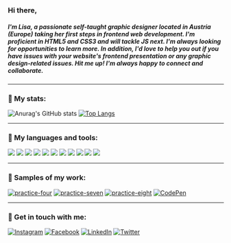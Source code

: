 <!---
![Header image](header.png)
--->

### Hi there,
##### I'm Lisa, a passionate self-taught graphic designer located in Austria (Europe) taking her first steps in frontend web development. I'm proficient in HTML5 and CSS3 and will tackle JS next. I'm always looking for opportunities to learn more. In addition, I'd love to help you out if you have issues with your website's frontend presentation or any graphic design-related issues. Hit me up! I'm always happy to connect and collaborate.
---

### :rabbit2: My stats:
![Anurag's GitHub stats](https://github-readme-stats.vercel.app/api?username=CandidDeer&show_icons=true&theme=dracula&hide_border=true&include_all_commits=true)
[![Top Langs](https://github-readme-stats.vercel.app/api/top-langs/?username=CandidDeer&theme=dracula&hide_border=true)](https://github.com/anuraghazra/github-readme-stats)

---

### :rabbit2: My languages and tools:
<div>
<img src="https://img.shields.io/badge/-HTML5-282a36?logo=HTML5&logoColor=ff6e96&style=flat&labelColor=282a36" />
<img src="https://img.shields.io/badge/-CSS3-282a36?logo=CSS3&logoColor=ff6e96&style=flat&labelColor=282a36" />

<img src="https://img.shields.io/badge/-Sublime%20Text-282a36?logo=Sublime-Text&logoColor=ff6e96&style=flat&labelColor=282a36" />
<img src="https://img.shields.io/badge/-VS%20Code-282a36?logo=Visual-Studio-Code&logoColor=ff6e96&style=flat&labelColor=282a36" />

<img src="https://img.shields.io/badge/-Adobe%20Illustrator-282a36?logo=Adobe-Illustrator&logoColor=ff6e96&style=flat&labelColor=282a36" />
<img src="https://img.shields.io/badge/-Adobe%20Photoshop-282a36?logo=Adobe-Photoshop&logoColor=ff6e96&style=flat&labelColor=282a36" />
<img src="https://img.shields.io/badge/-Adobe%20InDesign-282a36?logo=Adobe-Indesign&logoColor=ff6e96&style=flat&labelColor=282a36" />
<img src="https://img.shields.io/badge/-Adobe%20XD-282a36?logo=Adobe-XD&logoColor=ff6e96&style=flat&labelColor=282a36" />
<img src="https://img.shields.io/badge/-Affinity%20Photo-282a36?logo=Affinity-Photo&logoColor=ff6e96&style=flat&labelColor=282a36" />
<img src="https://img.shields.io/badge/-Affinity%20Designer-282a36?logo=Affinity-Designer&logoColor=ff6e96&style=flat&labelColor=282a36" />
<img src="https://img.shields.io/badge/-Affinity%20Publisher-282a36?logo=Affinity-Publisher&logoColor=ff6e96&style=flat&labelColor=282a36" />
</div>

---

### :rabbit2: Samples of my work:
[![practice-four](https://img.shields.io/badge/-Website%20idea-282a36?logo=GitHub&logoColor=79dafa&style=flat&labelColor=282a36)](https://candiddeer.github.io/practice-four/)
[![practice-seven](https://img.shields.io/badge/-Website%20idea-282a36?logo=GitHub&logoColor=79dafa&style=flat&labelColor=282a36)](https://candiddeer.github.io/practice-seven/)
[![practice-eight](https://img.shields.io/badge/-Website%20idea-282a36?logo=GitHub&logoColor=79dafa&style=flat&labelColor=282a36)](https://candiddeer.github.io/practice-eight/)
[![CodePen](https://img.shields.io/badge/-CodePen%20profile-282a36?logo=CodePen&logoColor=79dafa&style=flat&labelColor=282a36)](https://codepen.io/lisa-thamer)

---

### :rabbit2: Get in touch with me:
[![Instagram](https://img.shields.io/badge/-Instagram-282a36?logo=Instagram&logoColor=79dafa&style=flat&labelColor=282a36)](https://www.instagram.com/enelya1988/)
[![Facebook](https://img.shields.io/badge/-Facebook-282a36?logo=Facebook&logoColor=79dafa&style=flat&labelColor=282a36)](https://www.facebook.com/lisa.thamer.loves/)
[![LinkedIn](https://img.shields.io/badge/-LinkedIn-282a36?logo=LinkedIn&logoColor=79dafa&style=flat&labelColor=282a36)](https://www.linkedin.com/in/lisa-thamer)
[![Twitter](https://img.shields.io/badge/-Twitter-282a36?logo=Twitter&logoColor=79dafa&style=flat&labelColor=282a36)](https://twitter.com/CandidDeer)

<!---
Dracula theme:
title_color: "ff6e96",
icon_color: "79dafa",
text_color: "f8f8f2",
bg_color: "282a36"
--->
